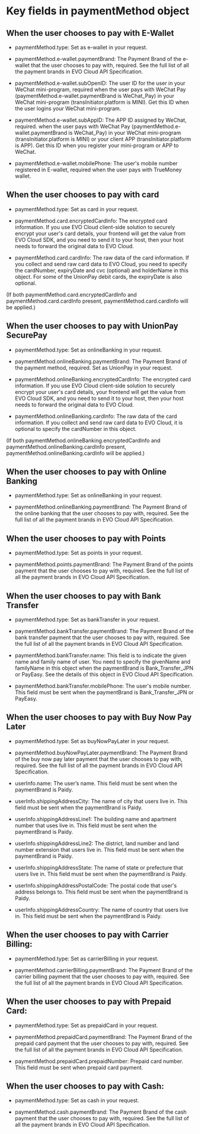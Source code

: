 # Key fields in paymentMethod object

## When the user chooses to pay with E-Wallet

* paymentMethod.type: Set as e-wallet in your request.

* paymentMethod.e-wallet.paymentBrand: The Payment Brand of the e-wallet that the user chooses to pay with, required. See the full list of all the payment brands in EVO Cloud API Specification.

* paymentMethod.e-wallet.subOpenID: The user ID for the user in your WeChat mini-program, required when the user pays with WeChat Pay (paymentMethod.e-wallet.paymentBrand is WeChat_Pay) in your WeChat mini-program (transInitiator.platform is MINI). Get this ID when the user logins your WeChat mini-program.

* paymentMethod.e-wallet.subAppID: The APP ID assigned by WeChat, required. when the user pays with WeChat Pay (paymentMethod.e-wallet.paymentBrand is WeChat_Pay) in your WeChat mini-program (transInitiator.platform is MINI) or your client APP (transInitiator.platform is APP). Get this ID when you register your mini-program or APP to WeChat.

* paymentMethod.e-wallet.mobilePhone: The user's mobile number registered in E-wallet, required when the user pays with TrueMoney wallet.

## When the user chooses to pay with card

* paymentMethod.type: Set as card in your request.

* paymentMethod.card.encryptedCardInfo: The encrypted card information. If you use EVO Cloud client-side solution to securely encrypt your user's card details, your frontend will get the value from EVO Cloud SDK, and you need to send it to your host, then your host needs to forward the original data to EVO Cloud.

* paymentMethod.card.cardInfo: The raw data of the card information. If you collect and send raw card data to EVO Cloud, you need to specify the cardNumber, expiryDate and cvc (optional) and holderName in this object. For some of the UnionPay debit cards, the expiryDate is also optional.

(If both paymentMethod.card.encryptedCardInfo and paymentMethod.card.cardInfo present, paymentMethod.card.cardInfo will be applied.)

## When the user chooses to pay with UnionPay SecurePay

* paymentMethod.type: Set as onlineBanking in your request.

* paymentMethod.onlineBanking.paymentBrand: The Payment Brand of the payment method, required. Set as UnionPay in your request.

* paymentMethod.onlineBanking.encryptedCardInfo: The encrypted card information. If you use EVO Cloud client-side solution to securely encrypt your user's card details, your frontend will get the value from EVO Cloud SDK, and you need to send it to your host, then your host needs to forward the original data to EVO Cloud.

* paymentMethod.onlineBanking.cardInfo: The raw data of the card information. If you collect and send raw card data to EVO Cloud, it is optional to specify the cardNumber in this object.

(If both paymentMethod.onlineBanking.encryptedCardInfo and paymentMethod.onlineBanking.cardInfo present, paymentMethod.onlineBanking.cardInfo will be applied.)

## When the user chooses to pay with Online Banking

* paymentMethod.type: Set as onlineBanking in your request.

* paymentMethod.onlineBanking.paymentBrand: The Payment Brand of the online banking that the user chooses to pay with, required. See the full list of all the payment brands in EVO Cloud API Specification.

## When the user chooses to pay with Points

* paymentMethod.type: Set as points in your request.

* paymentMethod.points.paymentBrand: The Payment Brand of the points payment that the user chooses to pay with, required. See the full list of all the payment brands in EVO Cloud API Specification.

## When the user chooses to pay with Bank Transfer

* paymentMethod.type: Set as bankTransfer in your request.

* paymentMethod.bankTransfer.paymentBrand: The Payment Brand of the bank transfer payment that the user chooses to pay with, required. See the full list of all the payment brands in EVO Cloud API Specification.

* paymentMethod.bankTransfer.name: This field is to indicate the given name and family name of user. You need to specify the givenName and familyName in this object when the paymentBrand is Bank_Transfer_JPN or PayEasy. See the details of this object in EVO Cloud API Specification.

* paymentMethod.bankTransfer.mobilePhone: The user's mobile number. This field must be sent when the paymentBrand is Bank_Transfer_JPN or PayEasy.

## When the user chooses to pay with Buy Now Pay Later

* paymentMethod.type: Set as buyNowPayLater in your request.

* paymentMethod.buyNowPayLater.paymentBrand: The Payment Brand of the buy now pay later payment that the user chooses to pay with, required. See the full list of all the payment brands in EVO Cloud API Specification.

* userInfo.name: The user’s name. This field must be sent when the paymentBrand is Paidy.

* userInfo.shippingAddressCity: The name of city that users live in. This field must be sent when the paymentBrand is Paidy.

* userInfo.shippingAddressLine1: The building name and apartment number that uses live in. This field must be sent when the paymentBrand is Paidy.

* userInfo.shippingAddressLine2: The district, land number and land number extension that users live in. This field must be sent when the paymentBrand is Paidy.

* userInfo.shippingAddressState: The name of state or prefecture that users live in. This field must be sent when the paymentBrand is Paidy.

* userInfo.shippingAddressPostalCode: The postal code that user's address belongs to. This field must be sent when the paymentBrand is Paidy.

* userInfo.shippingAddressCountry: The name of country that users live in. This field must be sent when the paymentBrand is Paidy.

## When the user chooses to pay with Carrier Billing:

* paymentMethod.type: Set as carrierBilling in your request.

* paymentMethod.carrierBilling.paymentBrand: The Payment Brand of the carrier billing payment that the user chooses to pay with, required. See the full list of all the payment brands in EVO Cloud API Specification.

## When the user chooses to pay with Prepaid Card:

* paymentMethod.type: Set as prepaidCard in your request.

* paymentMethod.prepaidCard.paymentBrand: The Payment Brand of the prepaid card payment that the user chooses to pay with, required. See the full list of all the payment brands in EVO Cloud API Specification.

* paymentMethod.prepaidCard.prepaidNumber: Prepaid card number. This field must be sent when prepaid card payment.

## When the user chooses to pay with Cash:

* paymentMethod.type: Set as cash in your request.

* paymentMethod.cash.paymentBrand: The Payment Brand of the cash payment that the user chooses to pay with, required. See the full list of all the payment brands in EVO Cloud API Specification.
